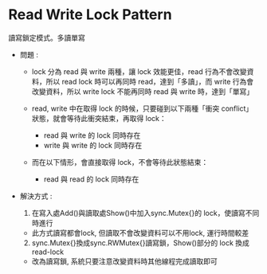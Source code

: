# Read Write Lock Pattern
讀寫鎖定模式。多讀單寫

* 問題 :
    * lock 分為 read 與 write 兩種，讓 lock 效能更佳，read 行為不會改變資料，所以 read lock 時可以再同時 read，達到「多讀」，而 write 行為會改變資料，所以 write lock 不能再同時 read 與 write 時，達到「單寫」
    
    * read, write 中在取得 lock 的時候，只要碰到以下兩種「衝突 conflict」狀態，就會等待此衝突結束，再取得 lock：

        * read 與 write 的 lock 同時存在
        * write 與 write 的 lock 同時存在

    * 而在以下情形，會直接取得 lock，不會等待此狀態結束：

        * read 與 read 的 lock 同時存在

* 解決方式 :
    1. 在寫入處Add()與讀取處Show()中加入sync.Mutex{}的 lock，使讀寫不同時進行
    * 此方式讀寫都會lock, 但讀取不會改變資料可以不用lock, 運行時間較差

    2. sync.Mutex{}換成sync.RWMutex{}讀寫鎖，Show()部分的 lock 換成 read-lock
    * 改為讀寫鎖, 系統只要注意改變資料時其他線程完成讀取即可
    


